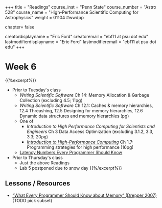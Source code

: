 +++
title = "Readings"
course_inst = "Penn State"
course_number = "Astro 528"
course_name = "High-Performance Scientific Computing for Astrophysics"
weight = 01104  #wwdpp

chapter= false

creatordisplayname = "Eric Ford"
creatoremail = "ebf11 at psu dot edu"
lastmodifierdisplayname = "Eric Ford"
lastmodifieremail = "ebf11 at psu dot edu"
+++


# Week 6
{{%excerpt%}}
- Prior to Tuesday's class
   + _Writing Scientific Software_ Ch 14: Memory Allocation & Garbage Collection (excluding 4.5; 11pg)
   + _Writing Scientific Software_ Ch 12.1: Caches & memory hierarchies, 12.4 Threashing, 12.5 Designing for memory hierarchies, 12.6 Dynamic data structures and memory hierarchies (pg)
   + One of
       - _Introduction to High Performance Computing for Scientists and Engineers_ Ch 3 Data Access Optimization (excluding 3.1.2, 3.3, 3.3; 20pg)
       - [_Introduction to High-Performance Computing_](https://bitbucket.org/VictorEijkhout/hpc-book-and-course/raw/56042d49a3375ba15d55e5958e67f87c1b87d37b/EijkhoutIntroToHPC.pdf) Ch 1.7: Programming strategies for high performance (16pg)
   + [Latency Numbers Every Programmer Should Know](https://people.eecs.berkeley.edu/~rcs/research/interactive_latency.html)
- Prior to Thursday's class
  + Just the above Readings
  + Lab 5 postponed due to snow day
{{%/excerpt%}}

## Lessons / Resources
- [“What Every Programmer Should Know about Memory” (Drepper 2007)](http://www.akkadia.org/drepper/cpumemory.pdf) (TODO pick subset)
